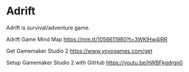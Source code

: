 # Adrift

Adrift is survival/adventure game.

Adrift Game Mind Map
https://mm.tt/1056611980?t=3WKlHw4iRR

Get Gamemaker Studio 2
https://www.yoyogames.com/get

Setup Gamemaker Studio 2 with GitHub
https://youtu.be/hWBFkgdrgn0
